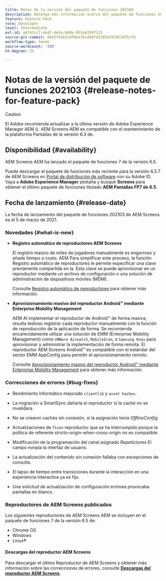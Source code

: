 ```yaml
---
title: Notas de la versión del paquete de funciones 202103
description: Obtenga más información acerca del paquete de funciones 202103 de AEM Screens lanzado el 5 de marzo de 2021.
feature: Feature Pack
role: Developer
level: Intermediate
exl-id: a8741cc7-de4f-4e5a-b69e-852a43597123
source-git-commit: 6643f4162c8f0ee7bcdb0fd3305d3978234f5cfd
workflow-type: tm+mt
source-wordcount: '389'
ht-degree: 2%

---
```


# Notas de la versión del paquete de funciones 202103 {#release-notes-for-feature-pack}

>[!CAUTION]
>El Adobe recomienda actualizar a la última versión de Adobe Experience Manager AEM (). AEM Screens AEM es compatible con el mantenimiento de la plataforma Pantallas de la versión 6.3 de.

## Disponibilidad {#availability}

AEM Screens AEM ha lanzado el paquete de funciones 7 de la versión 6.5.

Puede descargar el paquete de funciones más reciente para la versión 6.5.7 de AEM Screens en [Portal de distribución de software](https://experience.adobe.com/#/downloads/content/software-distribution/es/aem.html) con su Adobe ID. Vaya a **Adobe Experience Manager** pestaña y busque **Screens** para obtener el último paquete de funciones titulado **AEM Pantallas FP7 de 6.5**.

## Fecha de lanzamiento {#release-date}

La fecha de lanzamiento del paquete de funciones 202103 de AEM Screens es el 5 de marzo de 2021.

### Novedades {#what-is-new}

* **Registro automático de reproductores AEM Screens**

  El registro masivo de miles de jugadores manualmente es engorroso y añade tiempo y costo. AEM Para simplificar este proceso, la función Registro automático de reproductores le permite especificar una clave previamente compartida en la. Esta clave se puede aprovisionar en un reproductor mediante un archivo de configuración o una solución de administración de dispositivos móviles (MDM).

  Consulte [Registro automático de reproductores](/help/user-guide/auto-registration-players.md) para obtener más información.


* **Aprovisionamiento masivo del reproductor Android™ mediante Enterprise Mobility Management**

  AEM Al implementar el reproductor de Android™ de forma masiva, resulta tedioso registrar cada reproductor manualmente con la función de reproducción de la aplicación de forma. Se recomienda encarecidamente utilizar una solución de EMM (Enterprise Mobility Management) como `VMWare Airwatch`, `MobileIron`, o `Samsung Knox` para aprovisionar y administrar la implementación de forma remota. El reproductor AEM Screens Android™ es compatible con el estándar del sector EMM AppConfig para permitir el aprovisionamiento remoto.

  Consulte [Aprovisionamiento masivo del reproductor Android™ mediante Enterprise Mobility Management](/help/user-guide/implementing-android-player.md#implementation) para obtener más información.


### Correcciones de errores {#bug-fixes}

* Rendimiento informático mejorado `clientlib` y `asset hashes`.

* La migración a SmartSync dañaría el reproductor si la caché no se invalidara.

* No se crearon cachés sin conexión, si la asignación tenía *OfflineConfig*.

* Actualizaciones de `Tizen` reproductor que se ha interrumpido porque la política de referente stricto-origin-when-cross-origin no es compatible.

* Modificación de la programación del canal asignado *Repeticiones* El campo rompía la interfaz de usuario.

* La actualización del contenido sin conexión fallaba con excepciones de consulta.

* El lapso de tiempo entre transiciones durante la interacción en una experiencia interactiva ya es fijo.

* Una solicitud de actualización de configuración errónea provocaba pantallas en blanco.

### Reproductores de AEM Screens publicados

Los siguientes reproductores de AEM Screens AEM se incluyen en el paquete de funciones 7 de la versión 6.5 de:

* Chrome OS
* Windows
* Linux®

#### Descargas del reproductor AEM Screens

Para descargar el último Reproductor de AEM Screens y obtener más información sobre las correcciones de errores, consulte **[Descargas del reproductor AEM Screens](https://download.macromedia.com/screens/index.html)**.
